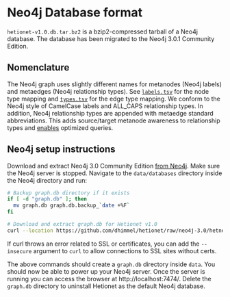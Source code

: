 # Neo4j Database format

`hetionet-v1.0.db.tar.bz2` is a bzip2-compressed tarball of a Neo4j database. The database has been migrated to the Neo4j 3.0.1 Community Edition.

## Nomenclature

The Neo4j graph uses slightly different names for metanodes (Neo4j labels) and metaedges (Neo4j relationship types). See [`labels.tsv`](labels.tsv) for the node type mapping and [`types.tsv`](types.tsv) for the edge type mapping. We conform to the Neo4j style of CamelCase labels and ALL_CAPS relationship types. In addition, Neo4j relationship types are appended with metaedge standard abbreviations. This adds source/target metanode awareness to relationship types and [enables](https://thinklab.com/discussion/using-the-neo4j-graph-database-for-hetnets/112#6 "Query Optimization · Using the neo4j graph database for hetnets · Thinklab Discussion in Project Rephetio") optimized queries.

## Neo4j setup instructions

Download and extract Neo4j 3.0 Community Edition [from Neo4j](http://neo4j.com/download/other-releases/ "Neo4j Releases"). Make sure the Neo4j server is stopped. Navigate to the `data/databases` directory inside the Neo4j directory and run:

```sh
# Backup graph.db directory if it exists
if [ -d "graph.db" ]; then
  mv graph.db graph.db.backup_`date +%F`
fi

# Download and extract graph.db for Hetionet v1.0
curl --location https://github.com/dhimmel/hetionet/raw/neo4j-3.0/hetnet/neo4j/hetionet-v1.0.db.tar.bz2 | tar --extract --bzip2
```

If curl throws an error related to SSL or certificates, you can add the `--insecure` argument to `curl` to allow connections to SSL sites without certs.

The above commands should create a `graph.db` directory inside `data`. You should now be able to power up your Neo4j server. Once the server is running you can access the browser at http://localhost:7474/. Delete the `graph.db` directory to uninstall Hetionet as the default Neo4j database.
